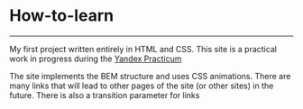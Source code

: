 # How-to-learn
---
My first project written entirely in HTML and CSS. This site is a practical work in progress during the [Yandex Practicum](https://practicum.com/)

The site implements the BEM structure and uses CSS animations. There are many links that will lead to other pages of the site (or other sites) in the future. There is also a transition parameter for links
